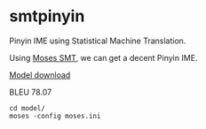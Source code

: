 # smtpinyin
Pinyin IME using Statistical Machine Translation.

Using [Moses SMT](http://www.statmt.org/moses/index.php?n=Main.HomePage), we can get a decent Pinyin IME.

[Model download](https://mega.nz/#!M1dByCzY!un2LFvH0Yd9W-gypO4D3arULwproa6-A2KPXPwtHodc)

BLEU 78.07

```
cd model/
moses -config moses.ini
```

